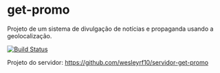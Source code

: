 # get-promo
Projeto de um sistema de divulgação de notícias e propaganda usando a geolocalização.

[![Build Status](https://travis-ci.org/luiscarlossf/get-promo.svg?branch=test)](https://travis-ci.org/luiscarlossf/get-promo)

Projeto do servidor: https://github.com/wesleyrf10/servidor-get-promo
